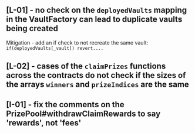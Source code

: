 ## [L-01] - no check on the ``deployedVaults`` mapping in the VaultFactory can lead to duplicate vaults being created
Mitigation - add an if check to not recreate the same vault: ``` if(deployedVaults[_vault]) revert....```

## [L-02] - cases of the ``claimPrizes`` functions across the contracts do not check if the sizes of the arrays ``winners`` and ``prizeIndices`` are the same

## [I-01] - fix the comments on the PrizePool#withdrawClaimRewards to say 'rewards', not 'fees'